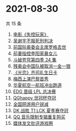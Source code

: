 # 2021-08-30

共 15 条

<!-- BEGIN ZHIHUSEARCH -->
<!-- 最后更新时间 Mon Aug 30 2021 12:13:52 GMT+0800 (China Standard Time) -->
1. [电影《失控玩家》](https://www.zhihu.com/search?q=失控玩家)
1. [吴谢宇不服死刑判决](https://www.zhihu.com/search?q=吴谢宇)
1. [前国际奥委会主席罗格去世](https://www.zhihu.com/search?q=罗格)
1. [前妻指控李阳家暴女儿](https://www.zhihu.com/search?q=李阳家暴)
1. [斗破苍穹第四季 24 集](https://www.zhihu.com/search?q=斗破苍穹)
1. [残奥会中国队被取消一金一银 ](https://www.zhihu.com/search?q=残奥会)
1. [《光恋》齐司礼生日卡](https://www.zhihu.com/search?q=光与夜之恋)
1. [梅西上演巴黎首秀](https://www.zhihu.com/search?q=梅西)
1. [华夏航空一航班冲出跑道](https://www.zhihu.com/search?q=华夏航空)
1. [EDG 晋级 LPL 总决赛](https://www.zhihu.com/search?q=EDG)
1. [QGhappy 世冠杯夺冠](https://www.zhihu.com/search?q=QGhappy)
1. [全国网游用户锐减](https://www.zhihu.com/search?q=网络游戏)
1. [DK 战胜 T1 LCK 夏季赛夺冠](https://www.zhihu.com/search?q=DK)
1. [QQ 音乐限制专辑重复购买](https://www.zhihu.com/search?q=QQ音乐)
1. [媒体发文批评游戏圈](https://www.zhihu.com/search?q=手机游戏)
<!-- END ZHIHUSEARCH -->
